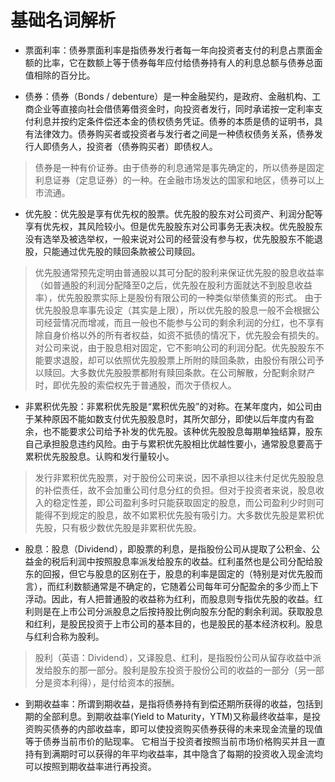 # 基础名词解析

- 票面利率：债券票面利率是指债券发行者每一年向投资者支付的利息占票面金额的比率，它在数额上等于债券每年应付给债券持有人的利息总额与债券总面值相除的百分比。

- 债券：债券（Bonds / debenture）是一种金融契约，是政府、金融机构、工商企业等直接向社会借债筹借资金时，向投资者发行，同时承诺按一定利率支付利息并按约定条件偿还本金的债权债务凭证。债券的本质是债的证明书，具有法律效力。债券购买者或投资者与发行者之间是一种债权债务关系，债券发行人即债务人，投资者（债券购买者）即债权人。
> 债券是一种有价证券。由于债券的利息通常是事先确定的，所以债券是固定利息证券（定息证券）的一种。在金融市场发达的国家和地区，债券可以上市流通。

- 优先股：优先股是享有优先权的股票。优先股的股东对公司资产、利润分配等享有优先权，其风险较小。但是优先股股东对公司事务无表决权。优先股股东没有选举及被选举权，一般来说对公司的经营没有参与权，优先股股东不能退股，只能通过优先股的赎回条款被公司赎回。
> 优先股通常预先定明由普通股以其可分配的股利来保证优先股的股息收益率（如普通股的利润分配降至0之后，优先股在股利方面就达不到股息收益率），优先股股票实际上是股份有限公司的一种类似举债集资的形式。
> 由于优先股股息率事先设定（其实是上限），所以优先股的股息一般不会根据公司经营情况而增减，而且一般也不能参与公司的剩余利润的分红，也不享有除自身价格以外的所有者权益，如资不抵债的情况下，优先股会有损失的。
> 对公司来说，由于股息相对固定，它不影响公司的利润分配。优先股股东不能要求退股，却可以依照优先股股票上所附的赎回条款，由股份有限公司予以赎回。大多数优先股股票都附有赎回条款。在公司解散，分配剩余财产时，即优先股的索偿权先于普通股，而次于债权人。

- 非累积优先股：非累积优先股是“累积优先股”的对称。在某年度内，如公司由于某种原因不能如数支付优先股股息时，其所欠部分，即使以后年度内有盈余，也不能要求公司给予补发的优先股。该种优先股股息每期单独结算，股东自己承担股息违约风险。由于与累积优先股相比优越性要小，通常股息要高于累积优先股股息。认购和发行量较小。
> 发行非累积优先股票，对于股份公司来说，因不承担以往未付足优先股股息的补偿责任，故不会加重公司付息分红的负担。但对于投资者来说，股息收入的稳定性差，即公司盈利多时只能获取固定的股息，而公司盈利少时则可能得不到规定的股息，故不如累积优先股有吸引力。大多数优先股是累积优先股，只有极少数优先股是非累积优先股。

- 股息：股息（Dividend），即股票的利息，是指股份公司从提取了公积金、公益金的税后利润中按照股息率派发给股东的收益。红利虽然也是公司分配给股东的回报，但它与股息的区别在于，股息的利率是固定的（特别是对优先股而言），而红利数额通常是不确定的，它随着公司每年可分配盈余的多少而上下浮动。因此，有人把普通股的收益称为红利，而股息则专指优先股的收益。红利则是在上市公司分派股息之后按持股比例向股东分配的剩余利润。获取股息和红利，是股民投资于上市公司的基本目的，也是股民的基本经济权利。股息与红利合称为股利。
> 股利（英语：Dividend），又译股息、红利，是指股份公司从留存收益中派发给股东的那一部分。股利是股东投资于股份公司的收益的一部分（另一部分是资本利得），是付给资本的报酬。

- 到期收益率：所谓到期收益，是指将债券持有到偿还期所获得的收益，包括到期的全部利息。到期收益率(Yield to Maturity，YTM)又称最终收益率，是投资购买债券的内部收益率，即可以使投资购买债券获得的未来现金流量的现值等于债券当前市价的贴现率。 它相当于投资者按照当前市场价格购买并且一直持有到满期时可以获得的年平均收益率，其中隐含了每期的投资收入现金流均可以按照到期收益率进行再投资。